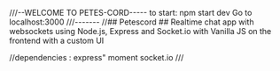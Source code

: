 ///--WELCOME TO PETES-CORD-----
to start: npm start dev
Go to localhost:3000
///-------
//## Petescord ##
Realtime chat app with websockets using Node.js, 
Express and Socket.io 
with Vanilla JS on the frontend with a custom UI

//dependencies :
express"
moment 
socket.io
///